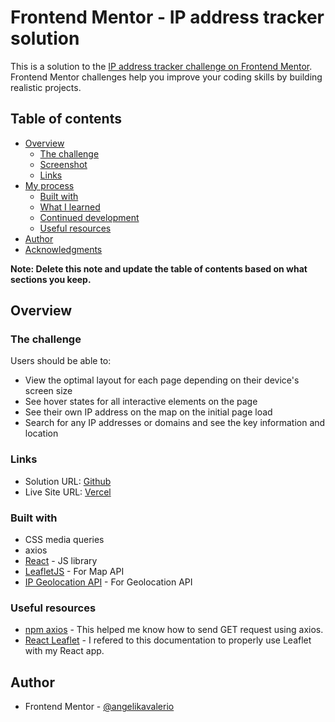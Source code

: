 # Frontend Mentor - IP address tracker solution

This is a solution to the [IP address tracker challenge on Frontend Mentor](https://www.frontendmentor.io/challenges/ip-address-tracker-I8-0yYAH0). Frontend Mentor challenges help you improve your coding skills by building realistic projects. 

## Table of contents

- [Overview](#overview)
  - [The challenge](#the-challenge)
  - [Screenshot](#screenshot)
  - [Links](#links)
- [My process](#my-process)
  - [Built with](#built-with)
  - [What I learned](#what-i-learned)
  - [Continued development](#continued-development)
  - [Useful resources](#useful-resources)
- [Author](#author)
- [Acknowledgments](#acknowledgments)

**Note: Delete this note and update the table of contents based on what sections you keep.**

## Overview

### The challenge

Users should be able to:

- View the optimal layout for each page depending on their device's screen size
- See hover states for all interactive elements on the page
- See their own IP address on the map on the initial page load
- Search for any IP addresses or domains and see the key information and location

### Links

- Solution URL: [Github](https://github.com/angelikavalerio/ip-address-tracker-react)
- Live Site URL: [Vercel](https://vercel.com/angelikavalerio/ip-address-tracker-react)
### Built with

- CSS media queries
- axios
- [React](https://reactjs.org/) - JS library
- [LeafletJS](https://nextjs.org/) - For Map API
- [IP Geolocation API](https://geo.ipify.org/) - For Geolocation API

### Useful resources

- [npm axios](https://www.npmjs.com/package/axios?activeTab=readme) - This helped me know how to send GET request using axios.
- [React Leaflet](https://react-leaflet.js.org/docs/start-installation/) - I refered to this documentation to properly use Leaflet with my React app.


## Author

- Frontend Mentor - [@angelikavalerio](https://www.frontendmentor.io/profile/angelikavalerio)

